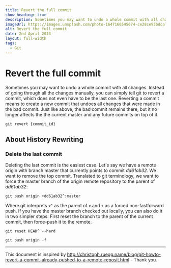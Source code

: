 ```yaml
---
title: Revert the full commit
show_heading: true
description: Sometimes you may want to undo a whole commit with all changes. Instead of going through all the changes manually, you can simply tell git to revert a commit, which does not even have to be the last one. Reverting a commit means to create a new commit that undoes all changes that were made in the bad commit. Just like above, the bad commit remains there, but it no longer affects the the current master and any future commits on top of it.
imageUrl: https://images.unsplash.com/photo-1647166545674-ce28ce93bdca?ixlib=rb-4.0.3&ixid=MnwxMjA3fDB8MHxwaG90by1wYWdlfHx8fGVufDB8fHx8&auto=format&fit=crop&w=250&q=80
alt: Revert the full commit
date: 2nd April 2023 
layout: full-width
tags:
  - Git
---
```

# Revert the full commit
Sometimes you may want to undo a whole commit with all changes. Instead of going through all the changes manually, you can simply tell git to revert a commit, which does not even have to be the last one. Reverting a commit means to create a new commit that undoes all changes that were made in the bad commit. Just like above, the bad commit remains there, but it no longer affects the the current master and any future commits on top of it.

```shell
git revert {commit_id}
```


## About History Rewriting
### Delete the last commit
Deleting the last commit is the easiest case. 
Let's say we have a remote origin with branch master that currently points to commit _dd61ab32_. 
We want to remove the top commit. Translated to git terminology, we want to force the master branch of the origin remote repository to the parent of _dd61ab32_:

```shell
git push origin +dd61ab32^:master
```

Where git interprets `x^` as the parent of `x` and `+` as a forced non-fastforward push. 
If you have the master branch checked out locally, you can also do it in two simpler steps: First reset the branch to the parent of the current commit, then force-push it to the remote.

```shell
git reset HEAD^ --hard

git push origin -f
```
---
This document is inspired by http://christoph.ruegg.name/blog/git-howto-revert-a-commit-already-pushed-to-a-remote-reposit.html - Thank you.
